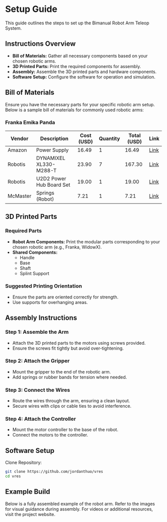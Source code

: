 # Setup Guide
This guide outlines the steps to set up the Bimanual Robot Arm Teleop System.

## Instructions Overview
- **Bill of Materials:** Gather all necessary components based on your chosen robotic arms.
- **3D Printed Parts:** Print the required components for assembly.
- **Assembly:** Assemble the 3D printed parts and hardware components.
- **Software Setup:** Configure the software for operation and simulation.

## Bill of Materials
Ensure you have the necessary parts for your specific robotic arm setup. Below is a sample bill of materials for commonly used robotic arms:

### Franka Emika Panda
| Vendor | Description | Cost (USD) | Quantity | Total (USD) | Link |
|--------|-------------|------------|----------|-------------|------|
| Amazon | Power Supply | 16.49 | 1 | 16.49 | [Link](#) |
| Robotis | DYNAMIXEL XL330-M288-T | 23.90 | 7 | 167.30 | [Link](#) |
| Robotis | U2D2 Power Hub Board Set | 19.00 | 1 | 19.00 | [Link](#) |
| McMaster | Springs (Robot) | 7.21 | 1 | 7.21 | [Link](#) |

## 3D Printed Parts
### Required Parts
- **Robot Arm Components:** Print the modular parts corresponding to your chosen robotic arm (e.g., Franka, WidowX).
- **Shared Components:**
  - Handle
  - Base
  - Shaft
  - Splint Support

### Suggested Printing Orientation
- Ensure the parts are oriented correctly for strength.
- Use supports for overhanging areas.

## Assembly Instructions
### Step 1: Assemble the Arm
- Attach the 3D printed parts to the motors using screws provided.
- Ensure the screws fit tightly but avoid over-tightening.

### Step 2: Attach the Gripper
- Mount the gripper to the end of the robotic arm.
- Add springs or rubber bands for tension where needed.

### Step 3: Connect the Wires
- Route the wires through the arm, ensuring a clean layout.
- Secure wires with clips or cable ties to avoid interference.

### Step 4: Attach the Controller
- Mount the motor controller to the base of the robot.
- Connect the motors to the controller.

## Software Setup
Clone Repository:
```bash
git clone https://github.com/jordanthuo/vres
cd vres
```

## Example Build
Below is a fully assembled example of the robot arm. Refer to the images for visual guidance during assembly. For videos or additional resources, visit the project website.